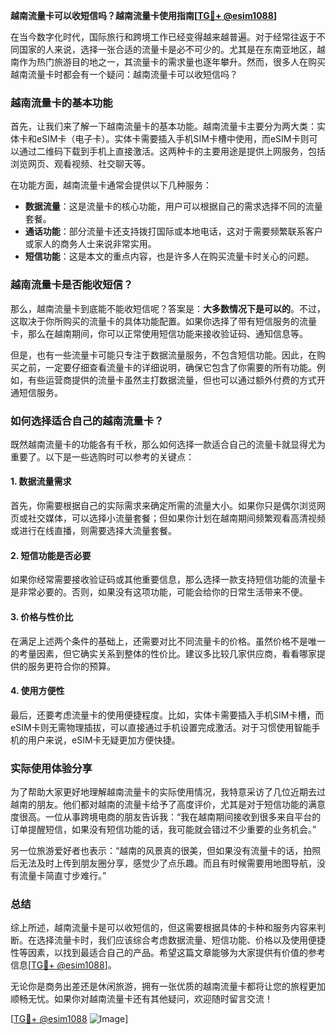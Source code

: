 **越南流量卡可以收短信吗？越南流量卡使用指南[[TG💪+ @esim1088](https://t.me/s/esim1088)]**

在当今数字化时代，国际旅行和跨境工作已经变得越来越普遍。对于经常往返于不同国家的人来说，选择一张合适的流量卡是必不可少的。尤其是在东南亚地区，越南作为热门旅游目的地之一，其流量卡的需求量也逐年攀升。然而，很多人在购买越南流量卡时都会有一个疑问：越南流量卡可以收短信吗？

### 越南流量卡的基本功能

首先，让我们来了解一下越南流量卡的基本功能。越南流量卡主要分为两大类：实体卡和eSIM卡（电子卡）。实体卡需要插入手机SIM卡槽中使用，而eSIM卡则可以通过二维码下载到手机上直接激活。这两种卡的主要用途是提供上网服务，包括浏览网页、观看视频、社交聊天等。

在功能方面，越南流量卡通常会提供以下几种服务：
- **数据流量**：这是流量卡的核心功能，用户可以根据自己的需求选择不同的流量套餐。
- **通话功能**：部分流量卡还支持拨打国际或本地电话，这对于需要频繁联系客户或家人的商务人士来说非常实用。
- **短信功能**：这是本文的重点内容，也是许多人在购买流量卡时关心的问题。

### 越南流量卡是否能收短信？

那么，越南流量卡到底能不能收短信呢？答案是：**大多数情况下是可以的**。不过，这取决于你所购买的流量卡的具体功能配置。如果你选择了带有短信服务的流量卡，那么在越南期间，你可以正常使用短信功能来接收验证码、通知信息等。

但是，也有一些流量卡可能只专注于数据流量服务，不包含短信功能。因此，在购买之前，一定要仔细查看流量卡的详细说明，确保它包含了你需要的所有功能。例如，有些运营商提供的流量卡虽然主打数据流量，但也可以通过额外付费的方式开通短信服务。

### 如何选择适合自己的越南流量卡？

既然越南流量卡的功能各有千秋，那么如何选择一款适合自己的流量卡就显得尤为重要了。以下是一些选购时可以参考的关键点：

#### 1. 数据流量需求
首先，你需要根据自己的实际需求来确定所需的流量大小。如果你只是偶尔浏览网页或社交媒体，可以选择小流量套餐；但如果你计划在越南期间频繁观看高清视频或进行在线直播，则需要选择大流量套餐。

#### 2. 短信功能是否必要
如果你经常需要接收验证码或其他重要信息，那么选择一款支持短信功能的流量卡是非常必要的。否则，如果没有这项功能，可能会给你的日常生活带来不便。

#### 3. 价格与性价比
在满足上述两个条件的基础上，还需要对比不同流量卡的价格。虽然价格不是唯一的考量因素，但它确实关系到整体的性价比。建议多比较几家供应商，看看哪家提供的服务更符合你的预算。

#### 4. 使用方便性
最后，还要考虑流量卡的使用便捷程度。比如，实体卡需要插入手机SIM卡槽，而eSIM卡则无需物理插拔，可以直接通过手机设置完成激活。对于习惯使用智能手机的用户来说，eSIM卡无疑更加方便快捷。

### 实际使用体验分享

为了帮助大家更好地理解越南流量卡的实际使用情况，我特意采访了几位近期去过越南的朋友。他们都对越南的流量卡给予了高度评价，尤其是对于短信功能的满意度很高。一位从事跨境电商的朋友告诉我：“我在越南期间接收到很多来自平台的订单提醒短信，如果没有短信功能的话，我可能就会错过不少重要的业务机会。”

另一位旅游爱好者也表示：“越南的风景真的很美，但如果没有流量卡的话，拍照后无法及时上传到朋友圈分享，感觉少了点乐趣。而且有时候需要用地图导航，没有流量卡简直寸步难行。”

### 总结

综上所述，越南流量卡是可以收短信的，但这需要根据具体的卡种和服务内容来判断。在选择流量卡时，我们应该综合考虑数据流量、短信功能、价格以及使用便捷性等因素，以找到最适合自己的产品。希望这篇文章能够为大家提供有价值的参考信息[[TG💪+ @esim1088](https://t.me/s/esim1088)]。

无论你是商务出差还是休闲旅游，拥有一张优质的越南流量卡都将让您的旅程更加顺畅无忧。如果你对越南流量卡还有其他疑问，欢迎随时留言交流！

[[TG💪+ @esim1088](https://t.me/s/esim1088) ![Image](https://i.postimg.cc/4NQfJmqS/Snipaste-2025-05-13-00-14-12.png)]